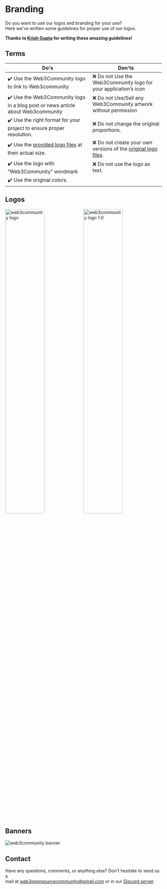 # Branding

Do you want to use our logos and branding for your use?\
Here we've written some guidelines for proper use of our logos.

**Thanks to [Krish Gupta](https://github.com/krishguptadev) for writing these amazing guidelines!**

## Terms

| Do's                                                         | Don'ts                                                       |
| ------------------------------------------------------------ | ------------------------------------------------------------ |
| :heavy_check_mark: Use the Web3Community logo to link to Web3community | :x: Do not Use the Web3Community logo for your application’s icon |
| :heavy_check_mark: Use the Web3Community logo in a blog post or news article about Web3community | :x: Do not Use/Sell any Web3Community artwork without permission |
| :heavy_check_mark: Use the right format for your project to ensure proper resolution. | :x: Do not change the original proportions.                  |
| :heavy_check_mark: Use the [provided logo files](https://github.com/web3community/brand-assets) at their actual size. | :x: Do not create your own versions of the [original logo files](https://github.com/web3community/brand-assets). |
| :heavy_check_mark: Use the logo with “Web3Community” wordmark | :x: Do not use the logo as text.                             |
| :heavy_check_mark: Use the original colors.                  |                                                              |

## Logos

<img alt="web3community logo" width="50%" src="https://user-images.githubusercontent.com/73097560/131439339-14c23ffc-b431-4302-b1ca-f94d6885b9fa.png"/><img alt="web3community logo 1.0" width="50%" src="https://user-images.githubusercontent.com/73097560/131442083-839cf4b0-795e-4b80-be25-a5a1681fc661.png"/>

## Banners

<img alt="web3community banner" src="https://i.imgur.com/xKOfGSM.png"/>

## Contact

Have any questions, comments, or anything else? Don't hesitate to send us a\
mail at web3opensourcecommunity@gmail.com or in our [Discord server](https://discord.gg/TSRwqx4K2v).
